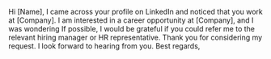 Hi [Name],
I came across your profile on LinkedIn and noticed that you work at [Company]. I am interested in a career opportunity at [Company], and I was wondering If possible, I would be grateful if you could refer me to the relevant hiring manager or HR representative.
Thank you for considering my request. I look forward to hearing from you.
Best regards,
